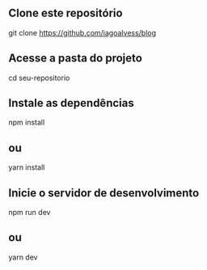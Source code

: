 ## Clone este repositório
git clone https://github.com/iagoalvess/blog

## Acesse a pasta do projeto
cd seu-repositorio

## Instale as dependências
npm install
## ou
yarn install

## Inicie o servidor de desenvolvimento
npm run dev
## ou
yarn dev